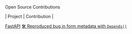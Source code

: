  Open Source Contributions

| Project | Contribution |

 [FastAPI](https://github.com/tiangolo/fastapi) [🛠️ Reproduced bug in form metadata with `Depends()`](https://github.com/fastapi/fastapi/pull/13898) 

<!--
**ASR1015/ASR1015** is a ✨ _special_ ✨ repository because its `README.md` (this file) appears on your GitHub profile.

Here are some ideas to get you started:

- 🔭 I’m currently working on ...
- 🌱 I’m currently learning ...
- 👯 I’m looking to collaborate on ...
- 🤔 I’m looking for help with ...
- 💬 Ask me about ...
- 📫 How to reach me: ...
- 😄 Pronouns: ...
- ⚡ Fun fact: ...
-->
